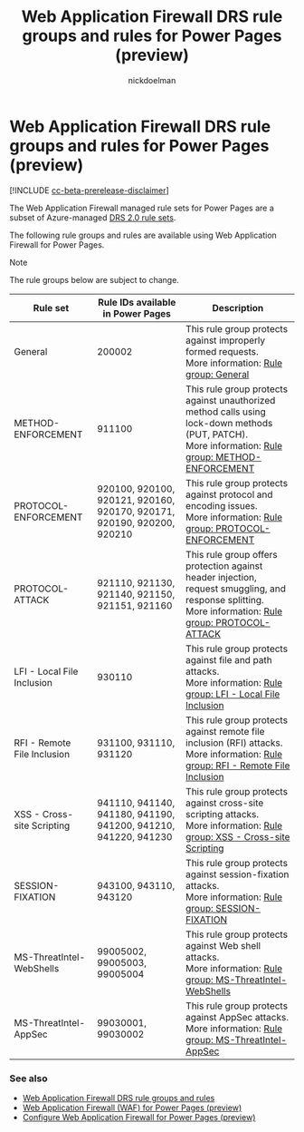 ﻿---
title: Web Application Firewall DRS rule groups and rules for Power Pages (preview)
description: Learn about Web Application Firewall DRS rule groups and rules for Power Pages.
author: nickdoelman
ms.topic: conceptual
ms.custom: 
ms.date: 02/17/2022
ms.author: kkendrick
ms.reviewer: kkendrick
contributors:
    - nickdoelman
    - ProfessorKendrick
---

# Web Application Firewall DRS rule groups and rules for Power Pages (preview)

[!INCLUDE [cc-beta-prerelease-disclaimer](../includes/cc-beta-prerelease-disclaimer.md)]

The Web Application Firewall managed rule sets for Power Pages are a subset of Azure-managed [DRS 2.0 rule sets](/azure/web-application-firewall/afds/waf-front-door-drs?tabs=drs20#drs-20).

The following rule groups and rules are available using Web Application Firewall for Power Pages.

> [!NOTE]
> The rule groups below are subject to change.

| Rule set | Rule IDs available in Power Pages | Description |
| -- | -- | -- |
| General | 200002 | This rule group protects against improperly formed requests. <br> More information: [Rule group: General](/azure/web-application-firewall/afds/waf-front-door-drs#general-20)
| METHOD-ENFORCEMENT | 911100 | This rule group protects against unauthorized method calls using lock-down methods (PUT, PATCH). <br> More information: [Rule group: METHOD-ENFORCEMENT](/azure/web-application-firewall/afds/waf-front-door-drs#drs911-20)
| PROTOCOL-ENFORCEMENT | 920100, 920100, 920121, 920160, 920170, 920171, 920190, 920200, 920210 | This rule group protects against protocol and encoding issues. <br> More information: [Rule group: PROTOCOL-ENFORCEMENT](/azure/web-application-firewall/afds/waf-front-door-drs#drs920-20) | 
| PROTOCOL-ATTACK | 921110, 921130, 921140, 921150, 921151, 921160 | This rule group offers protection against header injection, request smuggling, and response splitting. <br> More information: [Rule group: PROTOCOL-ATTACK](/azure/web-application-firewall/afds/waf-front-door-drs#drs921-20) | 
| LFI - Local File Inclusion | 930110 | This rule group protects against file and path attacks. <br> More information: [Rule group: LFI - Local File Inclusion](/azure/web-application-firewall/afds/waf-front-door-drs#drs930-20) | 
| RFI - Remote File Inclusion | 931100, 931110, 931120 | This rule group protects against remote file inclusion (RFI) attacks. <br> More information: [Rule group: RFI - Remote File Inclusion](/azure/web-application-firewall/afds/waf-front-door-drs#drs931-20) | 
| XSS - Cross-site Scripting | 941110, 941140, 941180, 941190, 941200, 941210, 941220, 941230 | This rule group protects against cross-site scripting attacks. <br> More information: [Rule group: XSS - Cross-site Scripting](/azure/web-application-firewall/afds/waf-front-door-drs#drs941-20) | 
| SESSION-FIXATION | 943100, 943110, 943120 | This rule group protects against session-fixation attacks. <br> More information: [Rule group: SESSION-FIXATION](/azure/web-application-firewall/afds/waf-front-door-drs#drs943-20) | 
| MS-ThreatIntel-WebShells | 99005002, 99005003, 99005004 | This rule group protects against Web shell attacks. <br> More information: [Rule group: MS-ThreatIntel-WebShells](/azure/web-application-firewall/afds/waf-front-door-drs#drs9905-20) | 
| MS-ThreatIntel-AppSec | 99030001, 99030002 | This rule group protects against AppSec attacks. <br> More information: [Rule group: MS-ThreatIntel-AppSec](/azure/web-application-firewall/afds/waf-front-door-drs#drs9903-20) |

### See also

- [Web Application Firewall DRS rule groups and rules](/azure/web-application-firewall/afds/waf-front-door-drs)
- [Web Application Firewall (WAF) for Power Pages (preview)](web-application-firewall.md)
- [Configure Web Application Firewall for Power Pages (preview)](configure-web-application-firewall.md)
